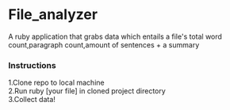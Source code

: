 # File_analyzer
A ruby application that grabs data which entails a file's total word count,paragraph count,amount of sentences + a summary

### Instructions

1.Clone repo to local machine   
2.Run ruby [your file] in cloned project directory   
3.Collect data!
